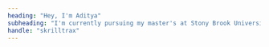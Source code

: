 ```yaml
---
heading: "Hey, I'm Aditya"
subheading: "I'm currently pursuing my master's at Stony Brook University and have over 2 years of professional experience in software development, covering mobile, backend, and frontend. I'm passionate about open-source contributions and excited to connect with like-minded individuals. Let's build something together 👋"
handle: "skrilltrax"
---
```

